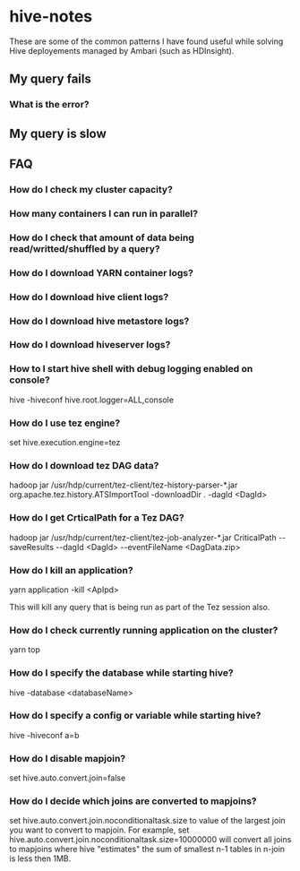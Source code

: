 # hive-notes

These are some of the common patterns I have found useful while solving Hive deployements managed by Ambari (such as HDInsight).

## My query fails

### What is the error?

### 

## My query is slow


## FAQ

### How do I check my cluster capacity?

### How many containers I can run in parallel?

### How do I check that amount of data being read/writted/shuffled by a query?

### How do I download YARN container logs?

### How do I download hive client logs?

### How do I download hive metastore logs?

### How do I download hiveserver logs?

### How to I start hive shell with debug logging enabled on console?
hive -hiveconf hive.root.logger=ALL,console

### How do I use tez engine?
set hive.execution.engine=tez

### How do I download tez DAG data?
hadoop jar /usr/hdp/current/tez-client/tez-history-parser-*.jar org.apache.tez.history.ATSImportTool -downloadDir . -dagId \<DagId\>

### How do I get CrticalPath for a Tez DAG?
hadoop jar /usr/hdp/current/tez-client/tez-job-analyzer-*.jar CriticalPath --saveResults --dagId \<DagId\> --eventFileName \<DagData.zip\>

### How do I kill an application?
yarn application -kill \<ApIpd\>

This will kill any query that is being run as part of the Tez session also.

### How do I check currently running application on the cluster?
yarn top

### How do I specify the database while starting hive?
hive -database \<databaseName\>

### How do I specify a config or variable while starting hive?
hive -hiveconf a=b

### How do I disable mapjoin?
set hive.auto.convert.join=false

### How do I decide which joins are converted to mapjoins?
set hive.auto.convert.join.noconditionaltask.size to value of the largest join you want to convert to mapjoin. For example, set hive.auto.convert.join.noconditionaltask.size=10000000 will convert all joins to mapjoins where hive "estimates" the sum of smallest n-1 tables in n-join is less then 1MB.

